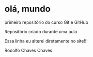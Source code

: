 # olá, mundo
 primeiro repositório do curso Git e GitHub

 Repositório criado durante uma aula

Essa linha eu alterei diretamente no site!!!

 Rodolfo Chaves
Chaves

